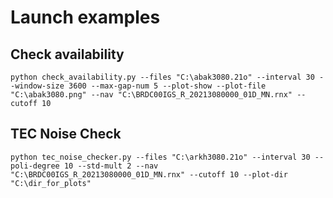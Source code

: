 # Launch examples
## Check availability

`python check_availability.py --files "C:\abak3080.21o" --interval 30 --window-size 3600 --max-gap-num 5 --plot-show --plot-file "C:\abak3080.png" --nav "C:\BRDC00IGS_R_20213080000_01D_MN.rnx" --cutoff 10`

## TEC Noise Check

`python tec_noise_checker.py --files "C:\arkh3080.21o" --interval 30 --poli-degree 10 --std-mult 2 --nav "C:\BRDC00IGS_R_20213080000_01D_MN.rnx" --cutoff 10 --plot-dir "C:\dir_for_plots"`